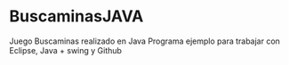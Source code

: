 # BuscaminasJAVA
Juego Buscaminas realizado en Java
Programa ejemplo para trabajar con Eclipse, Java + swing y Github
